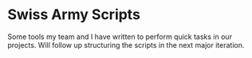 # Swiss Army Scripts
Some tools my team and I have written to perform quick tasks in our projects. 
Will follow up structuring the scripts in the next major iteration.

